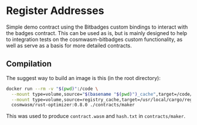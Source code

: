 # Register Addresses

Simple demo contract using the Bitbadges custom bindings to interact with
the badges contract. This can be used as is, but is mainly designed to help
to integration tests on the cosmwasm-bitbadges custom functionality, as well
as serve as a basis for more detailed contracts.

## Compilation

The suggest way to build an image is this (in the root directory):

```sh
docker run --rm -v "$(pwd)":/code \
  --mount type=volume,source="$(basename "$(pwd)")_cache",target=/code/contracts/maker/target \
  --mount type=volume,source=registry_cache,target=/usr/local/cargo/registry \
  cosmwasm/rust-optimizer:0.8.0 ./contracts/maker
```

This was used to produce `contract.wasm` and `hash.txt` in `contracts/maker`.
